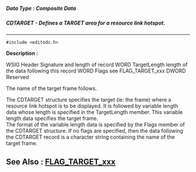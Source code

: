 ##### Data Type : Composite Data
##### CDTARGET - Defines a TARGET area for a resource link hotspot.
---
```
#include <editods.h>
```
**Description :**

WSIG Header  Signature and length of record
WORD TargetLength length of the data following this record 
WORD Flags see FLAG_TARGET_xxx
DWORD Reserved

The name of the target frame follows.

The CDTARGET structure specifies the target (ie:  the frame) where a resource 
link hotspot is to be displayed.
It is followed by variable length data whose length is specified in the 
TargetLength member.  This variable length data specifies the target frame.  
The format of the variable length data is specified by the Flags member of the 
CDTARGET structure.  If no flags are specified, then the data following the 
CDTARGET record is a character string containing the name of the target frame.

**See Also :**
[FLAG_TARGET_xxx](/reference/Symb/FLAG_TARGET_xxx)
---
